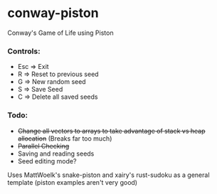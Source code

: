 # conway-piston
Conway's Game of Life using Piston

### Controls:
* Esc => Exit
* R => Reset to previous seed
* G => New random seed
* S => Save Seed
* C => Delete all saved seeds

### Todo: 
* ~~Change all vectors to arrays to take advantage of stack vs heap allocation~~ (Breaks far too much)
* ~~Parallel Checking~~
* Saving and reading seeds
* Seed editing mode?

Uses MattWoelk's snake-piston and xairy's rust-sudoku as a general template (piston examples aren't very good)
